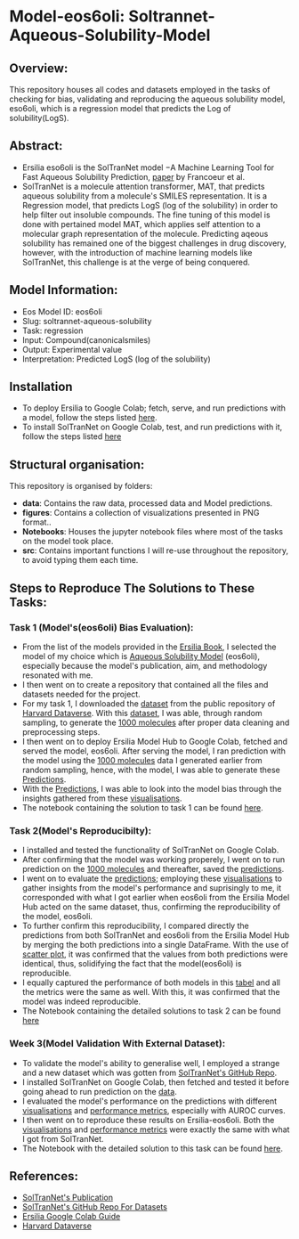 # Model-eos6oli: Soltrannet-Aqueous-Solubility-Model

## Overview:
This repository houses all codes and datasets employed in the tasks of checking for bias, validating and reproducing the aqueous solubility model, eso6oli, which is a regression model that predicts the Log of solubility(LogS). 

## Abstract:
- Ersilia eso6oli is the SolTranNet model −A Machine Learning Tool for Fast Aqueous Solubility Prediction, [paper](https://pubmed.ncbi.nlm.nih.gov/34038123/) by Francoeur et al.
- SolTranNet is a molecule attention transformer, MAT, that predicts aqueous solubility from a molecule's SMILES representation. It is a Regression model, that predicts LogS (log of the solubility) in order to help filter out insoluble compounds. The fine tuning of this model is done with pertained model MAT, which applies self attention to a molecular graph representation of the molecule. Predicting aqeous solubility has remained one of the biggest challenges in drug discovery, however, with the introduction of machine learning models like SolTranNet, this challenge is at the verge of being conquered.
  

## Model Information:
- Eos Model ID: eos6oli
- Slug: soltrannet-aqueous-solubility
- Task: regression
- Input: Compound(canonicalsmiles)
- Output: Experimental value
- Interpretation: Predicted LogS (log of the solubility)

## Installation
- To deploy Ersilia to Google Colab; fetch, serve, and run predictions with a model, follow the steps listed [here](https://github.com/ersilia-os/ersilia/blob/master/notebooks/ersilia-on-colab.ipynb]).
- To install SolTranNet on Google Colab, test, and run predictions with it, follow the steps listed [here](https://github.com/gnina/SolTranNet/blob/main/README.md)

## Structural organisation:
This repository is organised by folders:
- **data**: Contains the raw data, processed data and Model predictions.
- **figures**: Contains a collection of visualizations presented in PNG format..
- **Notebooks**: Houses the jupyter notebook files where most of the tasks on the model took place.
- **src**: Contains important functions I will re-use throughout the repository, to avoid typing them each time.


## Steps to Reproduce The Solutions to These Tasks:
### Task 1 (Model's(eos6oli) Bias Evaluation):
- From the list of the models provided in the [Ersilia Book](https://ersilia.gitbook.io/ersilia-book/contributors/internships/outreachy-summer-2024), I selected the model of my choice which is [Aqueous Solubility Model](https://github.com/ersilia-os/eos6oli) (eos6oli), especially because the model's publication, aim, and methodology resonated with me.
- I then went on to create a repository that contained all the files and datasets needed for the project.
- For my task 1, I downloaded the [dataset](https://github.com/Nwuguru-Chidiebere-Sullivan/Outreachy-Ersilia-Project-Week2-Tasks/blob/main/data/solubility-dataset.csv) from the public repository of [Harvard Dataverse](https://dataverse.harvard.edu/). With this [dataset](https://github.com/Nwuguru-Chidiebere-Sullivan/Outreachy-Ersilia-Project-Week2-Tasks/blob/main/data/solubility-dataset.csv), I was able, through random sampling, to generate the [1000 molecules](https://github.com/Nwuguru-Chidiebere-Sullivan/Outreachy-Ersilia-Project-Week2-Tasks/blob/main/data/1000_molecules.csv) after proper data cleaning and preprocessing steps.
- I then went on to deploy Ersilia Model Hub to Google Colab, fetched and served the model, eos6oli. After serving the model, I ran prediction with the model using the [1000 molecules](https://github.com/Nwuguru-Chidiebere-Sullivan/Outreachy-Ersilia-Project-Week2-Tasks/blob/main/data/1000_molecules.csv) data I generated earlier from random sampling, hence, with the model, I was able to generate these [Predictions](https://github.com/Nwuguru-Chidiebere-Sullivan/Outreachy-Ersilia-Project-Week2-Tasks/blob/main/data/1000_molecules_predictions.csv).
- With the [Predictions](https://github.com/Nwuguru-Chidiebere-Sullivan/Outreachy-Ersilia-Project-Week2-Tasks/blob/main/data/1000_molecules_predictions.csv), I was able to look into the model bias through the insights gathered from these [visualisations](https://github.com/Nwuguru-Chidiebere-Sullivan/Outreachy-Ersilia-Project-Week2-Tasks/tree/main/figures/Task(1)%20figures).
- The notebook containing the solution to task 1 can be found [here](https://github.com/Nwuguru-Chidiebere-Sullivan/Outreachy-Ersilia-Project-Week2-Tasks/blob/main/Notebooks/Week2_Task1.ipynb).

### Task 2(Model's Reproducibilty):
- I installed and tested the functionality of SolTranNet on Google Colab.
- After confirming that the model was working properely, I went on to run prediction on the [1000 molecules](https://github.com/Nwuguru-Chidiebere-Sullivan/Outreachy-Ersilia-Project-Week2-Tasks/blob/main/data/1000_molecules.csv) and thereafter, saved the [predictions](https://github.com/Nwuguru-Chidiebere-Sullivan/Outreachy-Ersilia-Project-Week2-Tasks/blob/main/data/Soltranet_pred.csv).
- I went on to evaluate the [predictions](https://github.com/Nwuguru-Chidiebere-Sullivan/Outreachy-Ersilia-Project-Week2-Tasks/blob/main/data/Soltranet_pred.csv); employing these [visualisations](https://github.com/Nwuguru-Chidiebere-Sullivan/Outreachy-Ersilia-Project-Week2-Tasks/tree/main/figures/Task(2)%20figures/Model%20Bias%20vis) to gather insights from the model's performance and suprisingly to me, it corresponded with what I got earlier when eos6oli from the Ersilia Model Hub acted on the same dataset, thus, confirming the reproducibility of the model, eos6oli.
- To further confirm this reproducibility, I compared directly the predictions from both SolTranNet and eos6oli from the Ersilia Model Hub by merging the both predictions into a single DataFrame. With the use of [scatter plot](https://github.com/Nwuguru-Chidiebere-Sullivan/Outreachy-Ersilia-Project-Week2-Tasks/blob/main/figures/Task(2)%20figures/reproducibility%20viz/repro_scatter_plot.png), it was confirmed that the values from both predictions were identical, thus, solidifying the fact that the model(eos6oli) is reproducible.
- I equally captured the performance of both models in this [tabel](https://github.com/Nwuguru-Chidiebere-Sullivan/Outreachy-Ersilia-Project-Week2-Tasks/blob/main/figures/Task(2)%20figures/Performance%20metrics%20viz/performance%20metrics.png) and all the metrics were the same as well. With this, it was confirmed that the model was indeed reproducible.
- The Notebook containing the detailed solutions to task 2 can be found [here](https://github.com/Nwuguru-Chidiebere-Sullivan/Outreachy-Ersilia-Project-Week2-Tasks/blob/main/Notebooks/Week2_Task2.ipynb)

### Week 3(Model Validation With External Dataset):
- To validate the model's ability to generalise well, I employed a strange and a new dataset which was gotten from [SolTranNet's GitHub Repo](https://github.com/francoep/SolTranNet_paper/blob/main/README.md).
- I installed SolTranNet on Google Colab, then fetched and tested it before going ahead to run prediction on the [data](https://github.com/Nwuguru-Chidiebere-Sullivan/Outreachy-Ersilia-Project-Week2-Tasks/blob/main/data/llinas2020/llinas2020_set1_test.csv).
- I evaluated the model's performance on the predictions with different [visualisations](https://github.com/Nwuguru-Chidiebere-Sullivan/Outreachy-Ersilia-Project-Week2-Tasks/tree/main/figures/Task(3)%20figures/Soltranet_figures) and [performance metrics](https://github.com/Nwuguru-Chidiebere-Sullivan/Outreachy-Ersilia-Project-Week2-Tasks/blob/main/figures/Task(3)%20figures/Soltranet_figures/Soltranet's%20Validation%20Performance%20Metrics.png), especially with AUROC curves.
- I then went on to reproduce these results on Ersilia-eos6oli. Both the [visualisations](https://github.com/Nwuguru-Chidiebere-Sullivan/Outreachy-Ersilia-Project-Week2-Tasks/tree/main/figures/Task(3)%20figures/eos6oli_figures) and [performance metrics](https://github.com/Nwuguru-Chidiebere-Sullivan/Outreachy-Ersilia-Project-Week2-Tasks/blob/main/figures/Task(3)%20figures/eos6oli_figures/eos6oli%20performance%20metrics.png) were exactly the same with what I got from SolTranNet.
- The Notebook with the detailed solution to this task can be found [here](https://github.com/Nwuguru-Chidiebere-Sullivan/Outreachy-Ersilia-Project-Tasks/blob/main/Notebooks/Week3_Task.ipynb).

## References:
- [SolTranNet's Publication](https://pubs.acs.org/doi/10.1021/acs.jcim.1c00331)
- [SolTranNet's GitHub Repo For Datasets](https://github.com/gnina/SolTranNet)
- [Ersilia Google Colab Guide](https://github.com/ersilia-os/ersilia/blob/master/notebooks/ersilia-on-colab.ipynb)
- [Harvard Dataverse](https://dataverse.harvard.edu/)




  
